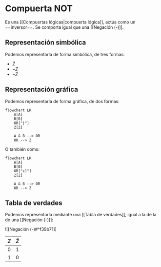 # Compuerta NOT

Es una [[Compuertas lógicas|compuerta lógica]], actúa como un ==inversor==. Se comporta igual que una [[Negación (-)]].

## Representación simbólica

Podemos representarla de forma simbólica, de tres formas:

- $\bar{Z}$
- $-Z$
- $\lnot Z$

## Representación gráfica

Podemos representarla de forma gráfica, de dos formas:

```mermaid
flowchart LR
    A[A]
    B[B]
    OR["|"]
    Z[Z]

    A & B --> OR
    OR --> Z
```

O también como:

```mermaid
flowchart LR
    A[A]
    B[B]
    OR["≥1"]
    Z[Z]

    A & B --> OR
    OR --> Z
```

## Tabla de verdades

Podemos representarla mediante una [[Tabla de verdades]], igual a la de la de una [[Negación (-)]]:

![[Negación (-)#^f39b71]]

| $Z$ | $\bar{Z}$ |
| --- | --------- |
| 0   | 1         |
| 1   | 0         |
